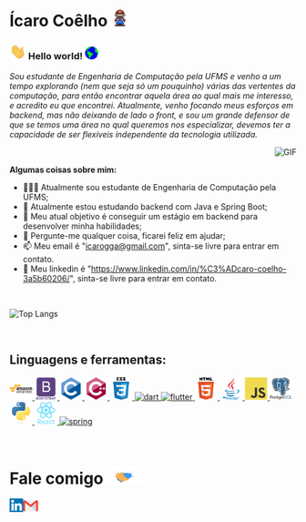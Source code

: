 # Ícaro Coêlho&nbsp;<img src="https://github.com/SatYu26/SatYu26/blob/master/Assets/Mario_Hello_Big.gif" width="30px">

### <img src="https://github.com/SatYu26/SatYu26/blob/master/Assets/Hi.gif" width="29px"> Hello world!&nbsp;<img src="https://github.com/SatYu26/SatYu26/blob/master/Assets/Earth.gif" width="24px">

<p>
  <em>
    Sou estudante de Engenharia de Computação pela UFMS e venho a um tempo explorando (nem que seja só um pouquinho) várias das vertentes da computação, para então     encontrar aquela área ao qual mais me interesso, e acredito eu que encontrei. Atualmente, venho focando meus esforços em backend, mas não deixando de lado o         front, e sou um grande defensor de que se temos uma área no qual queremos nos especializar, devemos ter a capacidade de ser flexíveis independente da tecnologia     utilizada.
  </em>  
</p>

<img align="right" alt="GIF" src="https://i.pinimg.com/originals/e4/26/70/e426702edf874b181aced1e2fa5c6cde.gif" />

<br>

**Algumas coisas sobre mim:**

- 👨🏽‍💻 Atualmente sou estudante de Engenharia de Computação pela UFMS;
- 🌱 Atualmente estou estudando backend com Java e Spring Boot; 
- 🤔 Meu atual objetivo é conseguir um estágio em backend para desenvolver minha habilidades;
- 💬 Pergunte-me qualquer coisa, ficarei feliz em ajudar;
- 📫 Meu email é "icarogga@gmail.com", sinta-se livre para entrar em contato.
- 📝 Meu linkedin é "https://www.linkedin.com/in/%C3%ADcaro-coelho-3a5b60206/", sinta-se livre para entrar em contato.

<br>

![Top Langs](https://github-readme-stats.vercel.app/api/top-langs/?username=icarogga&theme=radical)

<br>

## Linguagens e ferramentas:

<p align="left"> <a href="https://aws.amazon.com" target="_blank"> <img src="https://raw.githubusercontent.com/devicons/devicon/master/icons/amazonwebservices/amazonwebservices-original-wordmark.svg" alt="aws" width="40" height="40"/> </a> <a href="https://getbootstrap.com" target="_blank"> <img src="https://raw.githubusercontent.com/devicons/devicon/master/icons/bootstrap/bootstrap-plain-wordmark.svg" alt="bootstrap" width="40" height="40"/> </a> <a href="https://www.cprogramming.com/" target="_blank"> <img src="https://raw.githubusercontent.com/devicons/devicon/master/icons/c/c-original.svg" alt="c" width="40" height="40"/> </a> <a href="https://www.w3schools.com/cpp/" target="_blank"> <img src="https://raw.githubusercontent.com/devicons/devicon/master/icons/cplusplus/cplusplus-original.svg" alt="cplusplus" width="40" height="40"/> </a> <a href="https://www.w3schools.com/css/" target="_blank"> <img src="https://raw.githubusercontent.com/devicons/devicon/master/icons/css3/css3-original-wordmark.svg" alt="css3" width="40" height="40"/> </a> <a href="https://dart.dev" target="_blank"> <img src="https://www.vectorlogo.zone/logos/dartlang/dartlang-icon.svg" alt="dart" width="40" height="40"/> </a> <a href="https://flutter.dev" target="_blank"> <img src="https://www.vectorlogo.zone/logos/flutterio/flutterio-icon.svg" alt="flutter" width="40" height="40"/> </a> <a href="https://www.w3.org/html/" target="_blank"> <img src="https://raw.githubusercontent.com/devicons/devicon/master/icons/html5/html5-original-wordmark.svg" alt="html5" width="40" height="40"/> </a> <a href="https://www.java.com" target="_blank"> <img src="https://raw.githubusercontent.com/devicons/devicon/master/icons/java/java-original.svg" alt="java" width="40" height="40"/> </a> <a href="https://developer.mozilla.org/en-US/docs/Web/JavaScript" target="_blank"> <img src="https://raw.githubusercontent.com/devicons/devicon/master/icons/javascript/javascript-original.svg" alt="javascript" width="40" height="40"/> </a> <a href="https://www.postgresql.org" target="_blank"> <img src="https://raw.githubusercontent.com/devicons/devicon/master/icons/postgresql/postgresql-original-wordmark.svg" alt="postgresql" width="40" height="40"/> </a> <a href="https://www.python.org" target="_blank"> <img src="https://raw.githubusercontent.com/devicons/devicon/master/icons/python/python-original.svg" alt="python" width="40" height="40"/> </a> <a href="https://reactjs.org/" target="_blank"> <img src="https://raw.githubusercontent.com/devicons/devicon/master/icons/react/react-original-wordmark.svg" alt="react" width="40" height="40"/> </a> <a href="https://spring.io/" target="_blank"> <img src="https://www.vectorlogo.zone/logos/springio/springio-icon.svg" alt="spring" width="40" height="40"/> </a> </p>

<br>

# Fale comigo<img src="https://github.com/SatYu26/SatYu26/blob/master/Assets/Handshake.gif" height="32px">

  <a href="https://www.linkedin.com/in/%C3%ADcaro-coelho-3a5b60206/">
    <img align="left" alt="Ícaro Coêlho | Linkedin" width="24px" src="https://github.com/SatYu26/SatYu26/blob/master/Assets/Linkedin.svg" />
  </a> &nbsp;&nbsp;
  <a href="mailto:icarogga@gmail.com">
    <img align="left" alt="Ícaro Coêlho | Gmail" width="26px" src="https://github.com/SatYu26/SatYu26/blob/master/Assets/Gmail.svg" />
  </a>


<br><br>
